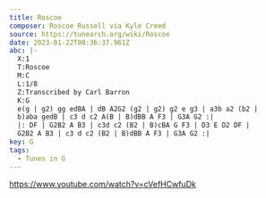 ```yaml
---
title: Roscoe
composer: Roscoe Russell via Kyle Creed
source: https://tunearch.org/wiki/Roscoe
date: 2023-01-22T00:36:37.961Z
abc: |-
  X:1
  T:Roscoe
  M:C
  L:1/8
  Z:Transcribed by Carl Barron
  K:G
  e(g | g2) gg edBA | dB A2G2 (g2 | g2) g2 e g3 | a3b a2 (b2 | 
  b)aba gedB | c3 d c2 A(B | B)dBB A F3 | G3A G2 :|
  |: DF | G2B2 A B3 | c3d c2 (B2 | B)cBA G F3 | D3 E D2 DF | 
  G2B2 A B3 | c3 d c2 (B2 | B)dBB A F3 | G3A G2 :|
key: G
tags:
  - Tunes in G
---
```

https://www.youtube.com/watch?v=cVefHCwfuDk